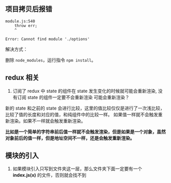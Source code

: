 ## 项目拷贝后报错

    module.js:540
        throw err;
        ^
    
    Error: Cannot find module './options'
    
解决方式：

删除 `node_modules`，运行指令 `npm install`。

## redux 相关

1. 订阅了 redux 中 state 的组件在 state 发生变化的时候就可能会重新渲染, 没有订阅 state 的组件一定要不会重新渲染
可能会重新渲染？
 
 新的 state 和之前的 state 会进行比较，这里的值比较仅仅是进行了一次浅比较，比较了值的长度和对应的值，和纯组件中的比较一样。
 如果值一样就不会触发重新渲染。如果不一样就会触发重新渲染。
 
**比如是一个简单的字符串前后值一样就不会触发渲染，但是如果是一个对象，虽然对象前后的值一样，但是地址空间不一样，还是会触发重新渲染。**

## 模块的引入

1. 如果模块引入只写到文件夹这一层，那么文件夹下面一定要有一个 **index.js(x)** 的文件，否则就会找不到

